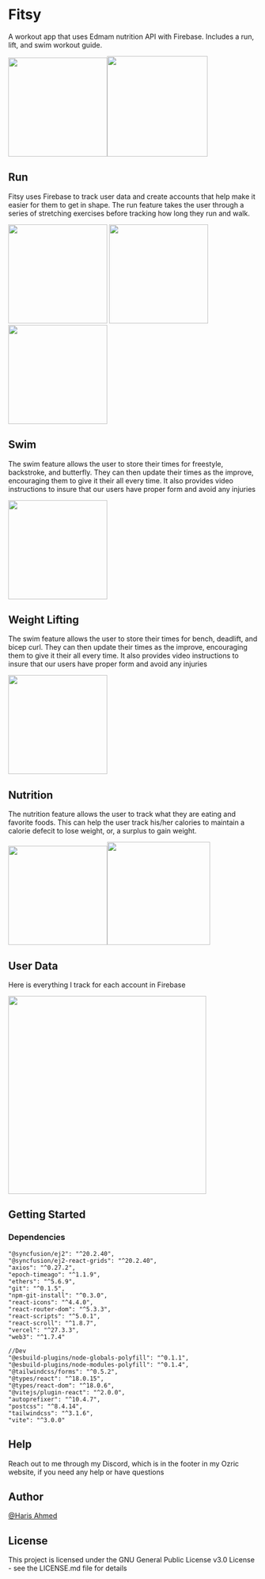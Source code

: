 # Fitsy
A workout app that uses Edmam nutrition API with Firebase. Includes a run, lift, and swim workout guide.


<img src="https://user-images.githubusercontent.com/75679738/182487404-d3041db5-f508-45bc-87b6-b2a42d422d16.png" width="200"><img src="https://user-images.githubusercontent.com/75679738/182493967-3c9dc2bc-d81e-4a18-816d-3da86d11b126.png" width="203">


## Run

Fitsy uses Firebase to track user data and create accounts that help make it easier for them to get in shape. The run feature takes the user through a series of stretching exercises before tracking how long they run and walk.


<img src="https://user-images.githubusercontent.com/75679738/182487928-dbee2278-1b29-4d37-933a-e902bf7d3649.png" width="200"> <img src="https://user-images.githubusercontent.com/75679738/182488133-1734681a-09f0-421a-97d1-b738a231edce.png" width="200"> <img src="https://user-images.githubusercontent.com/75679738/182488351-f1368147-5e91-40b3-ac54-e6e0adfacc49.png" width="200">


## Swim

The swim feature allows the user to store their times for freestyle, backstroke, and butterfly. They can then update their times as the improve, encouraging them to give it their all every time. It also provides video instructions to insure that our users have proper form and avoid any injuries

<img src="https://user-images.githubusercontent.com/75679738/182492077-e485aab3-dbf8-44ba-beb4-8d3cf973f36c.png" width="200"> 


## Weight Lifting

The swim feature allows the user to store their times for bench, deadlift, and bicep curl. They can then update their times as the improve, encouraging them to give it their all every time. It also provides video instructions to insure that our users have proper form and avoid any injuries

<img src="https://user-images.githubusercontent.com/75679738/182493792-83437979-ea3e-459e-837c-029595a47c9c.png" width="200"> 


## Nutrition

The nutrition feature allows the user to track what they are eating and favorite foods. This can help the user track his/her calories to maintain a calorie defecit to lose weight, or, a surplus to gain weight.

<img src="https://user-images.githubusercontent.com/75679738/182494738-16fd7486-74fa-4f01-afe2-e5f8eee07643.png" width="200"><img src="https://user-images.githubusercontent.com/75679738/182495224-7681733c-5e48-4a83-827a-8dacca09dfce.png" width="208"> 


## User Data

Here is everything I track for each account in Firebase

<img src="https://user-images.githubusercontent.com/75679738/182495534-5af26164-9408-4e68-b437-f9778725e65d.png" width="400">



## Getting Started

### Dependencies

    "@syncfusion/ej2": "^20.2.40",
    "@syncfusion/ej2-react-grids": "^20.2.40",
    "axios": "^0.27.2",
    "epoch-timeago": "^1.1.9",
    "ethers": "^5.6.9",
    "git": "^0.1.5",
    "npm-git-install": "^0.3.0",
    "react-icons": "^4.4.0",
    "react-router-dom": "^5.3.3",
    "react-scripts": "^5.0.1",
    "react-scroll": "^1.8.7",
    "vercel": "^27.3.3",
    "web3": "^1.7.4"
    
    //Dev
    "@esbuild-plugins/node-globals-polyfill": "^0.1.1",
    "@esbuild-plugins/node-modules-polyfill": "^0.1.4",
    "@tailwindcss/forms": "^0.5.2",
    "@types/react": "^18.0.15",
    "@types/react-dom": "^18.0.6",
    "@vitejs/plugin-react": "^2.0.0",
    "autoprefixer": "^10.4.7",
    "postcss": "^8.4.14",
    "tailwindcss": "^3.1.6",
    "vite": "^3.0.0"


## Help

Reach out to me through my Discord, which is in the footer in my Ozric website, if you need any help or have questions

## Author

[@Haris Ahmed](https://www.linkedin.com/in/harisahmed04/)


## License

This project is licensed under the GNU General Public License v3.0 License - see the LICENSE.md file for details
